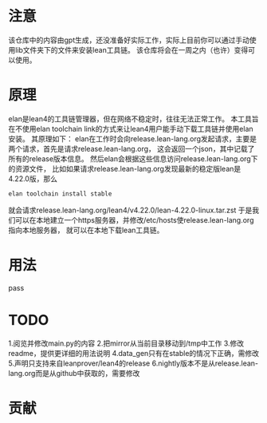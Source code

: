 # 注意
该仓库中的内容由gpt生成，还没准备好实际工作，实际上目前你可以通过手动使用lib文件夹下的文件来安装lean工具链。
该仓库将会在一周之内（也许）变得可以使用。

# 原理
elan是lean4的工具链管理器，但在网络不稳定时，往往无法正常工作。
本工具旨在不使用elan toolchain link的方式来让lean4用户能手动下载工具链并使用elan安装。
其原理如下：
elan在工作时会向release.lean-lang.org发起请求，主要是两个请求，首先是请求release.lean-lang.org，
这会返回一个json，其中记载了所有的release版本信息。
然后elan会根据这些信息访问release.lean-lang.org下的资源文件，
比如如果请求release.lean-lang.org发现最新的稳定版lean是4.22.0版，那么
```bash
elan toolchain install stable
```
就会请求release.lean-lang.org/lean4/v4.22.0/lean-4.22.0-linux.tar.zst
于是我们可以在本地建立一个https服务器，并修改/etc/hosts使release.lean-lang.org指向本地服务器，
就可以在本地下载lean工具链。

# 用法
pass

# TODO
1.阅览并修改main.py的内容
2.把mirror从当前目录移动到/tmp中工作
3.修改readme，提供更详细的用法说明
4.data_gen只有在stable的情况下正确，需修改
5.声明只支持来自leanprover/lean4的release
6.nightly版本不是从release.lean-lang.org而是从github中获取的，需要修改

# 贡献
```
```
